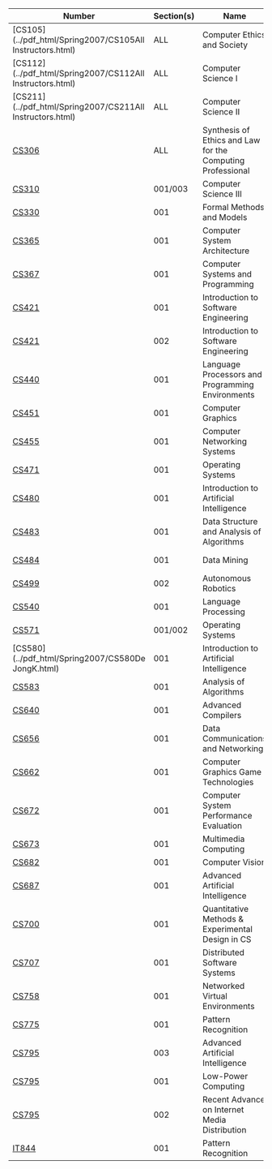 | **Number** | **Section(s)** | **Name** | **Instructor** |
|------------|----------------|----------|----------------|
| [CS105](../pdf_html/Spring2007/CS105All Instructors.html) | ALL | Computer Ethics and Society | All Instructors, |
| [CS112](../pdf_html/Spring2007/CS112All Instructors.html) | ALL | Computer Science I | All Instructors, |
| [CS211](../pdf_html/Spring2007/CS211All Instructors.html) | ALL | Computer Science II | All Instructors, |
| [CS306](../pdf_html/Spring2007/CS306MaddoxT.html) | ALL | Synthesis of Ethics and Law for the Computing Professional | Maddox, T |
| [CS310](../pdf_html/Spring2007/CS310ManeyT.html) | 001/003 | Computer Science III | Maney, T |
| [CS330](../pdf_html/Spring2007/CS330NordstromD.html) | 001 | Formal Methods and Models | Nordstrom, D |
| [CS365](../pdf_html/Spring2007/CS365SoodA.html) | 001 | Computer System Architecture | Sood, A |
| [CS367](../pdf_html/Spring2007/CS367CarverR.html) | 001 | Computer Systems and Programming | Carver, R |
| [CS421](../pdf_html/Spring2007/CS421AhmedM.html) | 001 | Introduction to Software Engineering | Ahmed, M |
| [CS421](../pdf_html/Spring2007/CS421BaldoJ.html) | 002 | Introduction to Software Engineering | Baldo, J |
| [CS440](../pdf_html/Spring2007/CS440ZhongY.html) | 001 | Language Processors and Programming Environments | Zhong, Y |
| [CS451](../pdf_html/Spring2007/CS451ChenJ.html) | 001 | Computer Graphics | Chen, J |
| [CS455](../pdf_html/Spring2007/CS455ChenS.html) | 001 | Computer Networking Systems | Chen, S |
| [CS471](../pdf_html/Spring2007/CS471CarverR.html) | 001 | Operating Systems | Carver, R |
| [CS480](../pdf_html/Spring2007/CS480DuricZ.html) | 001 | Introduction to Artificial Intelligence | Duric, Z |
| [CS483](../pdf_html/Spring2007/CS483LienJ.html) | 001 | Data Structure and Analysis of Algorithms | Lien, J |
| [CS484](../pdf_html/Spring2007/CS484WechslerH.html) | 001 | Data Mining | Wechsler, H |
| [CS499](../pdf_html/Spring2007/CS499LukeS.html) | 002 | Autonomous Robotics | Luke, S |
| [CS540](../pdf_html/Spring2007/CS540WhiteE.html) | 001 | Language Processing | White, E |
| [CS571](../pdf_html/Spring2007/CS571AydinH.html) | 001/002 | Operating Systems | Aydin, H |
| [CS580](../pdf_html/Spring2007/CS580De JongK.html) | 001 | Introduction to Artificial Intelligence | De Jong, K |
| [CS583](../pdf_html/Spring2007/CS583RichardsD.html) | 001 | Analysis of Algorithms | Richards, D |
| [CS640](../pdf_html/Spring2007/CS640ZhongY.html) | 001 | Advanced Compilers | Zhong, Y |
| [CS656](../pdf_html/Spring2007/CS656SimonR.html) | 001 | Data Communications and Networking | Simon, R |
| [CS662](../pdf_html/Spring2007/CS662ChenJ.html) | 001 | Computer Graphics Game Technologies | Chen, J |
| [CS672](../pdf_html/Spring2007/CS672MenasceD.html) | 001 | Computer System Performance Evaluation | Menasce, D |
| [CS673](../pdf_html/Spring2007/CS673SoodA.html) | 001 | Multimedia Computing | Sood, A |
| [CS682](../pdf_html/Spring2007/CS682DuricZ.html) | 001 | Computer Vision | Duric, Z |
| [CS687](../pdf_html/Spring2007/CS687LukeS.html) | 001 | Advanced Artificial Intelligence | Luke, S |
| [CS700](../pdf_html/Spring2007/CS700SetiaS.html) | 001 | Quantitative Methods & Experimental Design in CS | Setia, S |
| [CS707](../pdf_html/Spring2007/CS707WhiteE.html) | 001 | Distributed Software Systems | White, E |
| [CS758](../pdf_html/Spring2007/CS758PullenM.html) | 001 | Networked Virtual Environments | Pullen, M |
| [CS775](../pdf_html/Spring2007/CS775WechslerH.html) | 001 | Pattern Recognition | Wechsler, H |
| [CS795](../pdf_html/Spring2007/CS795LukeS.html) | 003 | Advanced Artificial Intelligence | Luke, S |
| [CS795](../pdf_html/Spring2007/CS795AydinH.html) | 001 | Low-Power Computing | Aydin, H |
| [CS795](../pdf_html/Spring2007/CS795ChenS.html) | 002 | Recent Advance on Internet Media Distribution | Chen, S |
| [IT844](../pdf_html/Spring2007/IT844WechslerH.html) | 001 | Pattern Recognition | Wechsler, H |
